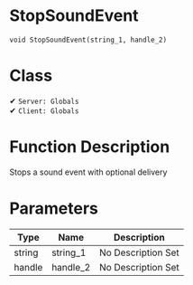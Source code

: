 # StopSoundEvent
```
void StopSoundEvent(string_1, handle_2)
```
# Class
✔ `Server: Globals`  
✔ `Client: Globals`  

# Function Description
Stops a sound event with optional delivery
# Parameters
Type|Name|Description
--|--|--
string|string_1|No Description Set
handle|handle_2|No Description Set
